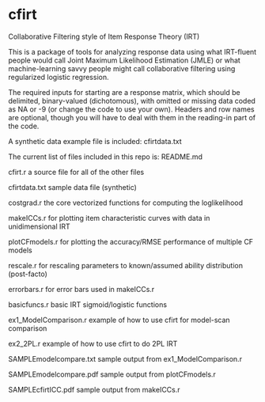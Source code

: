 cfirt
=====
Collaborative Filtering style of Item Response Theory (IRT)

This is a package of tools for analyzing response data using what IRT-fluent people 
would call Joint Maximum Likelihood Estimation (JMLE) or what machine-learning savvy people 
might call collaborative filtering using regularized logistic regression.

The required inputs for starting are a response matrix, which should be delimited, binary-valued 
(dichotomous), with omitted or missing data coded as NA or -9 (or change the code to use your own).
Headers and row names are optional, though you will have to deal with them in the reading-in part
of the code.

A synthetic data example file is included: cfirtdata.txt

The current list of files included in this repo is:
README.md

cfirt.r			a source file for all of the other files

cfirtdata.txt	sample data file (synthetic)

costgrad.r		the core vectorized functions for computing the loglikelihood

makeICCs.r		for plotting item characteristic curves with data in unidimensional IRT

plotCFmodels.r	for plotting the accuracy/RMSE performance of multiple CF models

rescale.r		for rescaling parameters to known/assumed ability distribution (post-facto)

errorbars.r		for error bars used in makeICCs.r

basicfuncs.r	basic IRT sigmoid/logistic functions


ex1\_ModelComparison.r		example of how to use cfirt for model-scan comparison

ex2\_2PL.r					example of how to use cfirt to do 2PL IRT


SAMPLEmodelcompare.txt		sample output from ex1\_ModelComparison.r

SAMPLEmodelcompare.pdf		sample output from plotCFmodels.r

SAMPLEcfirtICC.pdf			sample output from makeICCs.r	


